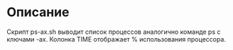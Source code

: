 # Описание

Скрипт ps-ax.sh выводит список процессов аналогично команде  ps с ключами -ax. Колонка TIME отображает % использования процессора.
